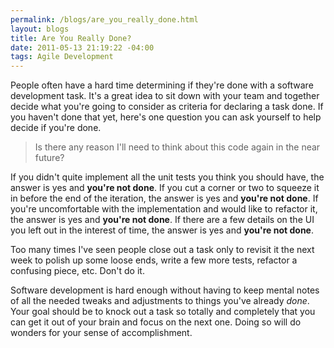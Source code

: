 ```yaml
--- 
permalink: /blogs/are_you_really_done.html
layout: blogs
title: Are You Really Done?
date: 2011-05-13 21:19:22 -04:00
tags: Agile Development
---
```

People often have a hard time determining if they're done with a
software development task. It's a great idea to sit down with your team
and together decide what you're going to consider as criteria for
declaring a task done. If you haven't done that yet, here's one
question you can ask yourself to help decide if you're done.

> Is there any reason I'll need to think about this code again in the
> near future?

If you didn't quite implement all the unit tests you think you should
have, the answer is yes and **you're not done**. If you cut a corner or
two to squeeze it in before the end of the iteration, the answer is yes
and **you're not done**. If you're uncomfortable with the implementation
and would like to refactor it, the answer is yes and **you're not done**.
If there are a few details on the UI you left out in the interest of
time, the answer is yes and **you're not done**.

Too many times I've seen people close out a task only to revisit it the
next week to polish up some loose ends, write a few more tests,
refactor a confusing piece, etc. Don't do it.

Software development is hard enough without having to keep mental notes of
all the needed tweaks and adjustments to things you've already _done_.
Your goal should be to knock out a task so totally and completely that
you can get it out of your brain and focus on the next one. Doing so
will do wonders for your sense of accomplishment. 
